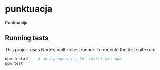# punktuacja
Punkuacija

## Running tests

This project uses Node's built-in test runner. To execute the test suite run:

```bash
npm install    # no dependencies, but initializes npm
npm test
```
